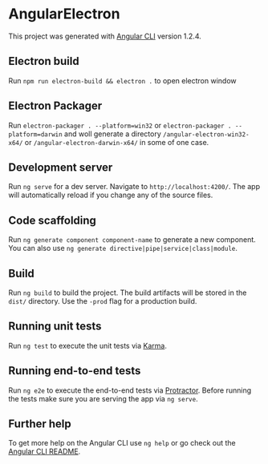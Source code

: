 # AngularElectron

This project was generated with [Angular CLI](https://github.com/angular/angular-cli) version 1.2.4.

## Electron build
Run `npm run electron-build && electron .` to open electron window

## Electron Packager
Run `electron-packager . --platform=win32` or `electron-packager . --platform=darwin` and woll generate a directory `/angular-electron-win32-x64/` or `/angular-electron-darwin-x64/` in some of one case.

## Development server

Run `ng serve` for a dev server. Navigate to `http://localhost:4200/`. The app will automatically reload if you change any of the source files.

## Code scaffolding

Run `ng generate component component-name` to generate a new component. You can also use `ng generate directive|pipe|service|class|module`.

## Build

Run `ng build` to build the project. The build artifacts will be stored in the `dist/` directory. Use the `-prod` flag for a production build.

## Running unit tests

Run `ng test` to execute the unit tests via [Karma](https://karma-runner.github.io).

## Running end-to-end tests

Run `ng e2e` to execute the end-to-end tests via [Protractor](http://www.protractortest.org/).
Before running the tests make sure you are serving the app via `ng serve`.

## Further help

To get more help on the Angular CLI use `ng help` or go check out the [Angular CLI README](https://github.com/angular/angular-cli/blob/master/README.3md).